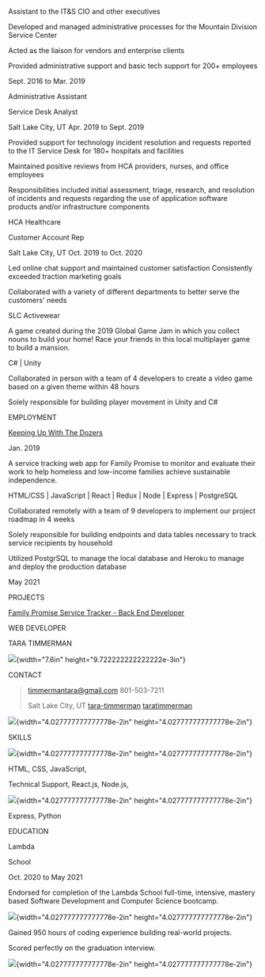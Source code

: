 Assistant to the IT&S CIO and other executives

Developed and managed administrative processes for the Mountain Division
Service Center

Acted as the liaison for vendors and enterprise clients

Provided administrative support and basic tech support for 200+
employees

Sept. 2016 to Mar. 2019

Administrative Assistant

Service Desk Analyst

Salt Lake City, UT Apr. 2019 to Sept. 2019

Provided support for technology incident resolution and requests
reported to the IT Service Desk for 180+ hospitals and facilities

Maintained positive reviews from HCA providers, nurses, and office
employees

Responsibilities included initial assessment, triage, research, and
resolution of incidents and requests regarding the use of application
software products and/or infrastructure components

HCA Healthcare

Customer Account Rep

Salt Lake City, UT Oct. 2019 to Oct. 2020

Led online chat support and maintained customer satisfaction
Consistently exceeded traction marketing goals

Collaborated with a variety of different departments to better serve the
customers\' needs

SLC Activewear

A game created during the 2019 Global Game Jam in which you collect
nouns to build your home! Race your friends in this local multiplayer
game to build a mansion.

C\# \| Unity

Collaborated in person with a team of 4 developers to create a video
game based on a given theme within 48 hours

Solely responsible for building player movement in Unity and C\#

EMPLOYMENT

[Keeping Up With The
Dozers](https://globalgamejam.org/2019/games/keeping-dozers)

Jan. 2019

A service tracking web app for Family Promise to monitor and evaluate
their work to help homeless and low-income families achieve sustainable
independence.

HTML/CSS \| JavaScript \| React \| Redux \| Node \| Express \|
PostgreSQL

Collaborated remotely with a team of 9 developers to implement our
project roadmap in 4 weeks

Solely responsible for building endpoints and data tables necessary to
track service recipients by household

Utilized PostgrSQL to manage the local database and Heroku to manage and
deploy the production database

May 2021

PROJECTS

[Family Promise Service Tracker - Back End
Developer](https://github.com/Lambda-School-Labs/family-promise-service-tracker-be-a)

WEB DEVELOPER

TARA TIMMERMAN

![](media/image1.png){width="7.6in" height="9.722222222222222e-3in"}

CONTACT

> <timmermantara@gmail.com> 801-503-7211
>
> Salt Lake City, UT
> [tara-timmerman](https://linkedin.com/tara-timmerman)
> [taratimmerman](https://www.github.com/taratimmerman)

![](media/image2.png){width="4.027777777777778e-2in"
height="4.027777777777778e-2in"}

SKILLS

![](media/image3.png){width="4.027777777777778e-2in"
height="4.027777777777778e-2in"}

HTML, CSS, JavaScript,

Technical Support, React.js, Node.js,

![](media/image4.png){width="4.027777777777778e-2in"
height="4.027777777777778e-2in"}

Express, Python

EDUCATION

Lambda

School

Oct. 2020 to May 2021

Endorsed for completion of the Lambda School full-time, intensive,
mastery based Software Development and Computer Science bootcamp.

![](media/image5.png){width="4.027777777777778e-2in"
height="4.027777777777778e-2in"}

Gained 950 hours of coding experience building real-world projects.

Scored perfectly on the graduation interview.

![](media/image7.png){width="4.027777777777778e-2in"
height="4.027777777777778e-2in"}
